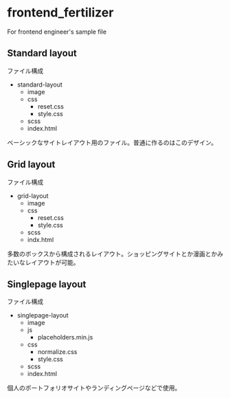 # frontend_fertilizer
For frontend engineer's sample file

## Standard layout
ファイル構成
- standard-layout
  - image
  - css
    - reset.css
    - style.css
  - scss
  - index.html

ベーシックなサイトレイアウト用のファイル。普通に作るのはこのデザイン。

## Grid layout
ファイル構成
- grid-layout
  - image
  - css
    - reset.css
    - style.css
  - scss
  - indx.html

多数のボックスから構成されるレイアウト。ショッピングサイトとか漫画とかみたいなレイアウトが可能。

## Singlepage layout
ファイル構成
- singlepage-layout
  - image
  - js
    - placeholders.min.js
  - css
    - normalize.css
    - style.css
  - scss
  - index.html

個人のポートフォリオサイトやランディングページなどで使用。
